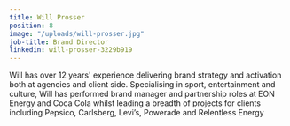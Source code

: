 ```yaml
---
title: Will Prosser
position: 8
image: "/uploads/will-prosser.jpg"
job-title: Brand Director
linkedin: will-prosser-3229b919
---
```


Will has over 12 years' experience delivering brand strategy and activation both at agencies and client side. Specialising in sport, entertainment and culture, Will has performed brand manager and partnership roles at EON Energy and Coca Cola whilst leading a breadth of projects for clients including Pepsico, Carlsberg, Levi’s, Powerade and Relentless Energy
